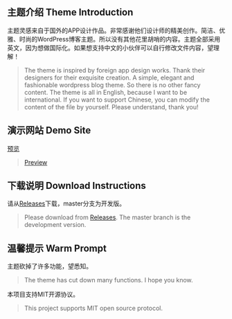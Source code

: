 ## 主题介绍 Theme Introduction

主题灵感来自于国外的APP设计作品。非常感谢他们设计师的精美创作。简洁、优雅、时尚的WordPress博客主题。所以没有其他花里胡哨的内容。主题全部采用英文，因为想做国际化。如果想支持中文的小伙伴可以自行修改文件内容，望理解！

> The theme is inspired by foreign app design works. Thank their designers for their exquisite creation. A simple, elegant and fashionable wordpress blog theme. So there is no other fancy content. The theme is all in English, because I want to be international. If you want to support Chinese, you can modify the content of the file by yourself. Please understand, thank you!

## 演示网站 Demo Site

[预览](https://www.poppins.cn)

> [Preview](https://www.poppins.cn)

## 下载说明 Download Instructions

请从[Releases](../../releases)下载，master分支为开发版。

> Please download from [Releases](../../releases). The master branch is the development version. 

## 温馨提示 Warm Prompt

主题砍掉了许多功能，望悉知。

> The theme has cut down many functions. I hope you know.

本项目支持MIT开源协议。

> This project supports MIT open source protocol.